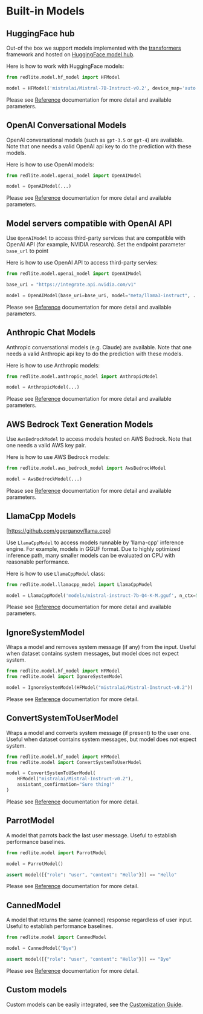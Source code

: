 # Built-in Models

## HuggingFace hub

Out-of the box we support models implemented with the [transformers](https://hf.co/transformers) framework
and hosted on [HuggingFace model hub](https://hf.co/models).

Here is how to work with HuggingFace models:

```python
from redlite.model.hf_model import HFModel

model = HFModel('mistralai/Mistral-7B-Instruct-v0.2', device_map='auto')
```

Please see [Reference](../../reference/redlite/model/hf_model) documentation for more detail and available parameters.

## OpenAI Conversational Models

OpenAI conversational models (such as `gpt-3.5` or `gpt-4`) are available. Note that one needs a valid
OpenAI api key to do the prediction with these models.

Here is how to use OpenAI models:

```python
from redlite.model.openai_model import OpenAIModel

model = OpenAIModel(...)
```

Please see [Reference](../../reference/redlite/model/openai_model/) documentation for more detail and available parameters.

## Model servers compatible with OpenAI API

Use `OpenAIModel` to access third-party services that are compatible with OpenAI API (for example, NVIDIA research).
Set the endpoint parameter `base_url` to point

Here is how to use OpenAI API to access third-party servies:

```python
from redlite.model.openai_model import OpenAIModel

base_uri = "https://integrate.api.nvidia.com/v1"

model = OpenAIModel(base_uri=base_uri, model="meta/llama3-instruct", ...)
```

Please see [Reference](../../reference/redlite/model/openai_model/) documentation for more detail and available parameters.

## Anthropic Chat Models

Anthropic conversational models (e.g. Claude) are available. Note that one needs a valid
Anthropic api key to do the prediction with these models.

Here is how to use Anthropic models:

```python
from redlite.model.anthropic_model import AnthropicModel

model = AnthropicModel(...)
```

Please see [Reference](../../reference/redlite/model/anthropic_model/) documentation for more detail and available parameters.

## AWS Bedrock Text Generation Models

Use `AwsBedrockModel` to access models hosted on AWS Bedrock. Note that one needs a valid AWS key pair.

Here is how to use AWS Bedrock models:

```python
from redlite.model.aws_bedrock_model import AwsBedrockModel

model = AwsBedrockModel(...)
```

Please see [Reference](../../reference/redlite/model/aws_bedrock_model/) documentation for more detail and available parameters.

## LlamaCpp Models

[https://github.com/ggerganov/llama.cpp]

Use `LlamaCppModel` to access models runnable by 'llama-cpp' inference engine. For example, models in GGUF format. Due to highly optimized
inference path, many smaller models can be evaluated on CPU with reasonable performance.

Here is how to use `LlamaCppModel` class:

```python
from redlite.model.llamacpp_model import LlamaCppModel

model = LlamaCppModel('models/mistral-instruct-7b-Q4-K-M.gguf', n_ctx=512, max_tokens=512)
```

Please see [Reference](../../reference/redlite/model/llamacpp_model/) documentation for more detail and available parameters.

## IgnoreSystemModel

Wraps a model and removes system message (if any) from the input. Useful when dataset contains system messages, but
model does not expect system.

```python
from redlite.model.hf_model import HFModel
from redlite.model import IgnoreSystemModel

model = IgnoreSystemModel(HFModel("mistralai/Mistral-Instruct-v0.2"))
```

Please see [Reference](../../reference/redlite/model/) documentation for more detail.

## ConvertSystemToUserModel

Wraps a model and converts system message (if present) to the user one.
Useful when dataset contains system messages, but model does not expect system.

```python
from redlite.model.hf_model import HFModel
from redlite.model import ConvertSystemToUserModel

model = ConvertSystemToUSerModel(
    HFModel("mistralai/Mistral-Instruct-v0.2"),
    assistant_confirmation="Sure thing!"
)
```

Please see [Reference](../../reference/redlite/model/) documentation for more detail.

## ParrotModel

A model that parrots back the last user message. Useful to establish performance baselines.

```python
from redlite.model import ParrotModel

model = ParrotModel()

assert model([{"role": "user", "content": "Hello"}]) == "Hello"
```

Please see [Reference](../../reference/redlite/model/) documentation for more detail.

## CannedModel

A model that returns the same (canned) response regardless of user input. Useful to establish performance baselines.

```python
from redlite.model import CannedModel

model = CannedModel("Bye")

assert model([{"role": "user", "content": "Hello"}]) == "Bye"
```

Please see [Reference](../../reference/redlite/model/) documentation for more detail.

## Custom models

Custom models can be easily integrated, see the [Customization Guide](custom.md).
